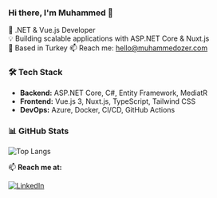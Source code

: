 ### Hi there, I'm Muhammed 👋

🚀 .NET & Vue.js Developer  
💡 Building scalable applications with ASP.NET Core & Nuxt.js  
📍 Based in Turkey
📫 Reach me: hello@muhammedozer.com

### 🛠️ Tech Stack
- **Backend:** ASP.NET Core, C#, Entity Framework, MediatR
- **Frontend:** Vue.js 3, Nuxt.js, TypeScript, Tailwind CSS  
- **DevOps:** Azure, Docker, CI/CD, GitHub Actions  

### 📊 GitHub Stats

![Top Langs](https://github-readme-stats.vercel.app/api/top-langs/?username=muhammed-ozer&layout=compact&theme=dark)

📫 **Reach me at:**  

[![LinkedIn](https://img.shields.io/badge/LinkedIn-YourUsername-blue?logo=linkedin)](www.linkedin.com/in/muhammed-özer-466970150)
